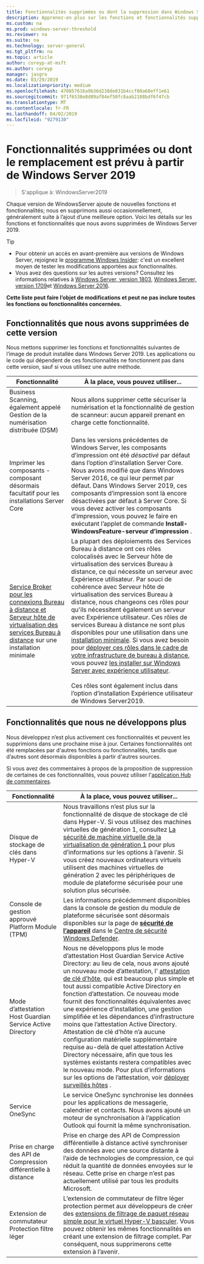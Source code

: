 ```yaml
---
title: Fonctionnalités supprimées ou dont la suppression dans Windows Server 2019
description: Apprenez-en plus sur les fonctions et fonctionnalités supprimées ou dont la suppression à partir de Windows Server 2019.
ms.custom: na
ms.prod: windows-server-threshold
ms.reviewer: na
ms.suite: na
ms.technology: server-general
ms.tgt_pltfrm: na
ms.topic: article
author: coreyp-at-msft
ms.author: coreyp
manager: jasgro
ms.date: 03/29/2019
ms.localizationpriority: medium
ms.openlocfilehash: 470857616a9b36d238de031b4ccf80a68eff1e61
ms.sourcegitcommit: 971f6538e8d89af84ef50fc8aab2188bdf6f47cb
ms.translationtype: MT
ms.contentlocale: fr-FR
ms.lasthandoff: 04/02/2019
ms.locfileid: "9279130"
---
```

# <a name="features-removed-or-planned-for-replacement-starting-windows-server-2019"></a>Fonctionnalités supprimées ou dont le remplacement est prévu à partir de Windows Server 2019

>S'applique à: WindowsServer2019

Chaque version de WindowsServer ajoute de nouvelles fonctions et fonctionnalités; nous en supprimons aussi occasionnellement, généralement suite à l’ajout d’une meilleure option. Voici les détails sur les fonctions et fonctionnalités que nous avons supprimées de Windows Server 2019.   

> [!TIP]
> - Pour obtenir un accès en avant-première aux versions de Windows Server, rejoignez le [programme Windows Insider](https://insider.windows.com): c'est un excellent moyen de tester les modifications apportées aux fonctionnalités.
> - Vous avez des questions sur les autres versions? Consultez les informations relatives à [Windows Server, version 1803](../get-started/windows-server-1803-removed-features.md), [Windows Server, version 1709](../get-started/removed-features-1709.md)et [Windows Server 2016](../get-started/deprecated-features.md).

**Cette liste peut faire l’objet de modifications et peut ne pas inclure toutes les fonctions ou fonctionnalités concernées.** 

## <a name="features-we-removed-in-this-release"></a>Fonctionnalités que nous avons supprimées de cette version

Nous mettons supprimer les fonctions et fonctionnalités suivantes de l’image de produit installée dans Windows Server 2019. Les applications ou le code qui dépendent de ces fonctionnalités ne fonctionnent pas dans cette version, sauf si vous utilisez une autre méthode.   

|Fonctionnalité    |À la place, vous pouvez utiliser...|
|-----------|--------------------
|Business Scanning, également appelé Gestion de la numérisation distribuée (DSM)|Nous allons supprimer cette sécuriser la numérisation et la fonctionnalité de gestion de scanneur: aucun appareil prenant en charge cette fonctionnalité.|
|Imprimer les composants - composant désormais facultatif pour les installations Server Core|Dans les versions précédentes de Windows Server, les composants d’impression ont été *désactivé* par défaut dans l’option d’installation Server Core. Nous avons modifié que dans Windows Server 2016, ce qui leur permet par défaut. Dans Windows Server 2019, ces composants d’impression sont là encore désactivées par défaut à Server Core. Si vous devez activer les composants d’impression, vous pouvez le faire en exécutant l’applet de commande **Install-WindowsFeature-serveur d’impression** .|
|[Service Broker pour les connexions Bureau à distance et Serveur hôte de virtualisation des services Bureau à distance](../remote/remote-desktop-services/desktop-hosting-service.md) sur une installation minimale|La plupart des déploiements des Services Bureau à distance ont ces rôles colocalisés avec le Serveur hôte de virtualisation des services Bureau à distance, ce qui nécessite un serveur avec Expérience utilisateur. Par souci de cohérence avec Serveur hôte de virtualisation des services Bureau à distance, nous changeons ces rôles pour qu'ils nécessitent également un serveur avec Expérience utilisateur. Ces rôles de services Bureau à distance ne sont plus disponibles pour une utilisation dans une [installation minimale](../administration/server-core/what-is-server-core.md). Si vous avez besoin pour [déployer ces rôles dans le cadre de votre infrastructure de bureau à distance](../remote/remote-desktop-services/rds-deploy-infrastructure.md), vous pouvez [les installer sur Windows Server avec expérience utilisateur](../get-started/getting-started-with-server-with-desktop-experience.md). <br/><br/>Ces rôles sont également inclus dans l’option d’installation Expérience utilisateur de Windows Server2019. |



## <a name="features-were-no-longer-developing"></a>Fonctionnalités que nous ne développons plus

Nous développez n’est plus activement ces fonctionnalités et peuvent les supprimions dans une prochaine mise à jour. Certaines fonctionnalités ont été remplacées par d'autres fonctions ou fonctionnalités, tandis que d’autres sont désormais disponibles à partir d'autres sources. 

Si vous avez des commentaires à propos de la proposition de suppression de certaines de ces fonctionnalités, vous pouvez utiliser l'[application Hub de commentaires](https://support.microsoft.com/help/4021566/windows-10-send-feedback-to-microsoft-with-feedback-hub-app). 

|Fonctionnalité    |À la place, vous pouvez utiliser...|
|-----------|---------------------|
|Disque de stockage de clés dans Hyper-V|Nous travaillons n’est plus sur la fonctionnalité de disque de stockage de clé dans Hyper-V. Si vous utilisez des machines virtuelles de génération 1, consultez [La sécurité de machine virtuelle de la virtualisation de génération 1](https://docs.microsoft.com/windows-server/virtualization/hyper-v/learn-more/generation-1-virtual-machine-security-settings-for-hyper-v) pour plus d’informations sur les options à l’avenir. Si vous créez nouveaux ordinateurs virtuels utilisent des machines virtuelles de génération 2 avec les périphériques de module de plateforme sécurisée pour une solution plus sécurisée. |
|Console de gestion approuvé Platform Module (TPM)|Les informations précédemment disponibles dans la console de gestion du module de plateforme sécurisée sont désormais disponibles sur la page de [**sécurité de l’appareil**](https://docs.microsoft.com/windows/security/threat-protection/windows-defender-security-center/wdsc-device-security) dans le [Centre de sécurité Windows Defender](https://docs.microsoft.com/windows/security/threat-protection/windows-defender-security-center/windows-defender-security-center).|
|Mode d’attestation Host Guardian Service Active Directory|Nous ne développons plus le mode d’attestation Host Guardian Service Active Directory: au lieu de cela, nous avons ajouté un nouveau mode d’attestation, l' [attestation de clé d’hôte](../security/guarded-fabric-shielded-vm/guarded-fabric-create-host-key.md), qui est beaucoup plus simple et tout aussi compatible Active Directory en fonction d’attestation.  Ce nouveau mode fournit des fonctionnalités équivalentes avec une expérience d’installation, une gestion simplifiée et les dépendances d’infrastructure moins que l’attestation Active Directory. Attestation de clé d’hôte n’a aucune configuration matérielle supplémentaire requise au-delà de quel attestation Active Directory nécessaire, afin que tous les systèmes existants restera compatibles avec le nouveau mode. Pour plus d’informations sur les options de l’attestation, voir [déployer surveillés hôtes](../security/guarded-fabric-shielded-vm/guarded-fabric-configure-hgs-with-authorized-hyper-v-hosts.md) .|
|Service OneSync|Le service OneSync synchronise les données pour les applications de messagerie, calendrier et contacts. Nous avons ajouté un moteur de synchronisation à l’application Outlook qui fournit la même synchronisation.|
|Prise en charge des API de Compression différentielle à distance|Prise en charge des API de Compression différentielle à distance activé synchroniser des données avec une source distante à l’aide de technologies de compression, ce qui réduit la quantité de données envoyées sur le réseau. Cette prise en charge n’est pas actuellement utilisé par tous les produits Microsoft.|
|Extension de commutateur Protection filtre léger|L’extension de commutateur de filtre léger protection permet aux développeurs de créer des [extensions de filtrage de paquet réseau simple pour le virtuel Hyper-V basculer](https://docs.microsoft.com/en-us/windows-hardware/drivers/network/using-virtual-switch-filtering). Vous pouvez obtenir les mêmes fonctionnalités en créant une extension de filtrage complet. Par conséquent, nous supprimerons cette extension à l’avenir.|

